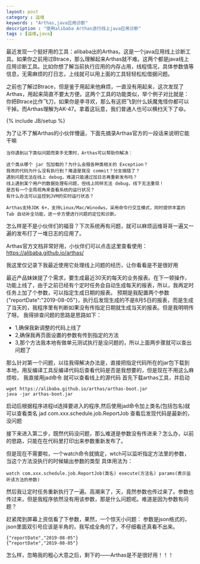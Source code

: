 ```yaml
---
layout: post
category : 运维
keywords : "Arthas,java应用诊断"
description : "使用alibaba Arthas进行线上java应用诊断"
tags : [运维,java]
---
```


 最近发现一个挺好用的工具：alibaba出的Arthas。这是一个java应用线上诊断工具。如果你之前用过Btrace，那么理解起来Arthas就不难。这两个都是java线上应用诊断工具。比如你想了解当前执行应用的内存占用，线程情况，具体参数值等信息，无需麻烦的打日志，上线就可以用上面的工具轻轻松松借据问题。

 之前也了解过Btrace，但是鉴于用起来他麻烦，一直没有用起来，这次发现了Arthas，用起来简直不要太方便。这两个工具的功能类似，举个例子对比就是：你把Btrace比作飞刀，如果你是李寻欢，那么有这把飞到什么妖魔鬼怪你都可以干掉。而Arthas理解为AK-47。拿着这玩意，我们普通人也可以横扫天下了😄。
<!--break-->

{% include JB/setup %}

为了让不了解Arthas的小伙伴懵逼，下面先摘录Arthas官方的一段话来说明它能干嘛
```
当你遇到以下类似问题而束手无策时，Arthas可以帮助你解决：

这个类从哪个 jar 包加载的？为什么会报各种类相关的 Exception？
我改的代码为什么没有执行到？难道是我没 commit？分支搞错了？
遇到问题无法在线上 debug，难道只能通过加日志再重新发布吗？
线上遇到某个用户的数据处理有问题，但线上同样无法 debug，线下无法重现！
是否有一个全局视角来查看系统的运行状况？
有什么办法可以监控到JVM的实时运行状态？

Arthas支持JDK 6+，支持Linux/Mac/Winodws，采用命令行交互模式，同时提供丰富的 Tab 自动补全功能，进一步方便进行问题的定位和诊断。
```

怎么样是不是小伙伴们的福音？下次系统再有问题，就可以麻烦运维哥哥一遍又一遍的发布打了一堆日志的应用了。

Arthas官方文档非常好用，小伙伴们可以点击这里查看使用：https://alibaba.github.io/arthas/

我这里仅记录下我最近使用它处理线上问题的经历，让你看看是不是很好用

最近产品妹妹提了个需求，要生成最近30天的每天的业务报表。在下一顿操作，功能上线了，由于之前已经有个定时任务会自动生成每天的报表，所以，我再定时任务上加了个参数，可以指定生成日期的报表。
预期是我配置两个参数{"reportDate":"2019-08-05"}，执行后发现生成的不是8月5日的报表，而是生成了当天的，我程序里有判断如果没有传指定日期就生成当天的报表。但是我明明传了呀。
我得排查问题的思路是思路如下：
- 1,确保我新调整的代码上线了
- 2,确保我再页面设置的参数有传到指定的方法
- 3,那个方法我本地有做单元测试执行是没问题的，所以上面两步骤就可以查出问题了

那么针对第一个问题，以往我得解决办法是，直接把指定代码所在的jar包下载到本地，用反编译工具反编译代码后查看代码是否是我想要的，但是现在不用这么麻烦啦，
我直接用jad命令 就可以查看线上的源代码
首先下载arthas工具，并启动
```
wget https://alibaba.github.io/arthas/arthas-boot.jar
java -jar arthas-boot.jar

```
启动后根据程序进程id选择要进入的程序,然后使用jad命令加上类名(包括包名)就可以查看类名
jad  com.xxx.schedule.job.ReportJob
查看后发现代码是最新的，没问题

接下来进入第二步，既然代码没问题，那么难道是参数没有传进来？怎么办，以前的思路，只能在在代码里打印出来参数重新发布了。

但是现在不需要啦，一个watch命令就搞定，wtch可以监听指定方法里的参数，当这个方法没执行的时候输出参数的类型
具体用法为：
```
watch com.xxx.schedule.job.ReportJob(类名) execute(方法名) params(表示监听该方法的参数)
```
然后我让定时任务重新执行了一遍。高潮来了，天，竟然参数也传过来了。参数也传过来，但是我程序依然没有用该参数，那是什么问题呢。难道是因为参数有问题？

赶紧爬到屏幕上资信看了下参数，果然，一个惊天小问题：
参数是json格式的，json里面双引号应该是半角的，我写成全角的了，不仔细看还真看不出来。
```
{"reportDate","2019-08-05"}
{“reportDate","2019-08-05"}
```

怎么样，忽略我的粗心大意之后，剩下的——Arthas是不是很好用！！！
